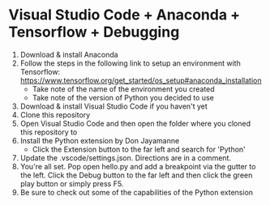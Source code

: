 # Visual Studio Code + Anaconda + Tensorflow + Debugging

1. Download & install Anaconda
2. Follow the steps in the following link to setup an environment with Tensorflow: https://www.tensorflow.org/get_started/os_setup#anaconda_installation
    - Take note of the name of the environment you created
    - Take note of the version of Python you decided to use
3. Download & install Visual Studio Code if you haven't yet
4. Clone this repository
5. Open Visual Studio Code and then open the folder where you cloned this repository to
6. Install the Python extension by Don Jayamanne
    - Click the Extension button to the far left and search for 'Python'
7. Update the .vscode/settings.json. Directions are in a comment.
8. You're all set. Pop open hello.py and add a breakpoint via the gutter to the left.  Click the Debug button to the far left and then click the green play button or simply press F5.
9. Be sure to check out some of the capabilities of the Python extension